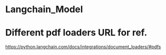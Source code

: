 # Langchain_Model

# Different pdf loaders URL for ref.
https://python.langchain.com/docs/integrations/document_loaders/#pdfs